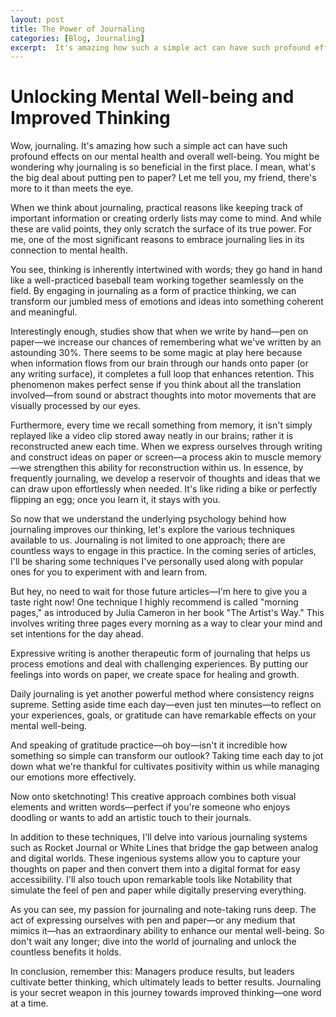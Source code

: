 ```yaml
---
layout: post
title: The Power of Journaling
categories: [Blog, Journaling]
excerpt:  It's amazing how such a simple act can have such profound effects on our mental health and overall well-being. You might be wondering why journaling is so beneficial in the first place. I mean, what's the big deal about putting pen to paper? Let me tell you, my friend, there's more to it than meets the eye.
---
```


# Unlocking Mental Well-being and Improved Thinking
Wow, journaling. It's amazing how such a simple act can have such profound effects on our mental health and overall well-being. You might be wondering why journaling is so beneficial in the first place. I mean, what's the big deal about putting pen to paper? Let me tell you, my friend, there's more to it than meets the eye.

When we think about journaling, practical reasons like keeping track of important information or creating orderly lists may come to mind. And while these are valid points, they only scratch the surface of its true power. For me, one of the most significant reasons to embrace journaling lies in its connection to mental health.

You see, thinking is inherently intertwined with words; they go hand in hand like a well-practiced baseball team working together seamlessly on the field. By engaging in journaling as a form of practice thinking, we can transform our jumbled mess of emotions and ideas into something coherent and meaningful.

Interestingly enough, studies show that when we write by hand—pen on paper—we increase our chances of remembering what we've written by an astounding 30%. There seems to be some magic at play here because when information flows from our brain through our hands onto paper (or any writing surface), it completes a full loop that enhances retention. This phenomenon makes perfect sense if you think about all the translation involved—from sound or abstract thoughts into motor movements that are visually processed by our eyes.

Furthermore, every time we recall something from memory, it isn't simply replayed like a video clip stored away neatly in our brains; rather it is reconstructed anew each time. When we express ourselves through writing and construct ideas on paper or screen—a process akin to muscle memory—we strengthen this ability for reconstruction within us. In essence, by frequently journaling, we develop a reservoir of thoughts and ideas that we can draw upon effortlessly when needed. It's like riding a bike or perfectly flipping an egg; once you learn it, it stays with you.

So now that we understand the underlying psychology behind how journaling improves our thinking, let's explore the various techniques available to us. Journaling is not limited to one approach; there are countless ways to engage in this practice. In the coming series of articles, I'll be sharing some techniques I've personally used along with popular ones for you to experiment with and learn from.

But hey, no need to wait for those future articles—I'm here to give you a taste right now! One technique I highly recommend is called "morning pages," as introduced by Julia Cameron in her book "The Artist's Way." This involves writing three pages every morning as a way to clear your mind and set intentions for the day ahead.

Expressive writing is another therapeutic form of journaling that helps us process emotions and deal with challenging experiences. By putting our feelings into words on paper, we create space for healing and growth.

Daily journaling is yet another powerful method where consistency reigns supreme. Setting aside time each day—even just ten minutes—to reflect on your experiences, goals, or gratitude can have remarkable effects on your mental well-being.

And speaking of gratitude practice—oh boy—isn't it incredible how something so simple can transform our outlook? Taking time each day to jot down what we're thankful for cultivates positivity within us while managing our emotions more effectively.

Now onto sketchnoting! This creative approach combines both visual elements and written words—perfect if you're someone who enjoys doodling or wants to add an artistic touch to their journals.

In addition to these techniques, I'll delve into various journaling systems such as Rocket Journal or White Lines that bridge the gap between analog and digital worlds. These ingenious systems allow you to capture your thoughts on paper and then convert them into a digital format for easy accessibility. I'll also touch upon remarkable tools like Notability that simulate the feel of pen and paper while digitally preserving everything.

As you can see, my passion for journaling and note-taking runs deep. The act of expressing ourselves with pen and paper—or any medium that mimics it—has an extraordinary ability to enhance our mental well-being. So don't wait any longer; dive into the world of journaling and unlock the countless benefits it holds.

In conclusion, remember this: Managers produce results, but leaders cultivate better thinking, which ultimately leads to better results. Journaling is your secret weapon in this journey towards improved thinking—one word at a time.
